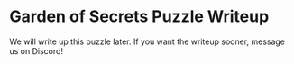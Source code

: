 # Garden of Secrets Puzzle Writeup

We will write up this puzzle later. If you want the writeup sooner, message us on Discord!
